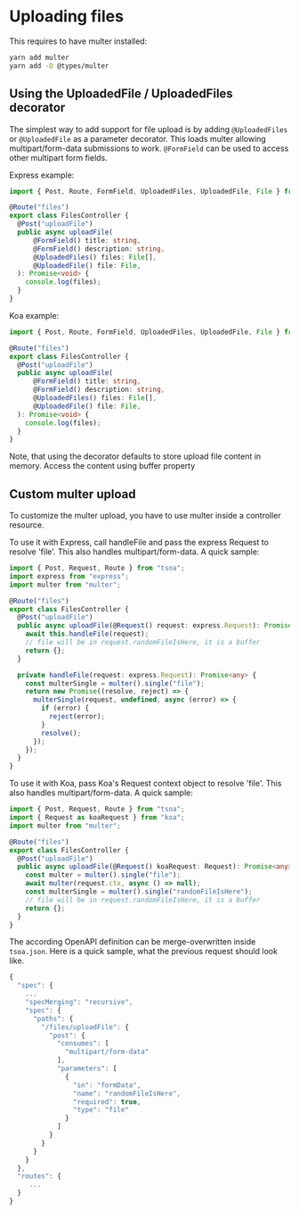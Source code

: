 # Uploading files

This requires to have multer installed:

```bash
yarn add multer
yarn add -D @types/multer
```

## Using the UploadedFile / UploadedFiles decorator

The simplest way to add support for file upload is by adding `@UploadedFiles` or `@UploadedFile` as a parameter decorator. This loads multer allowing multipart/form-data submissions to work. `@FormField` can be used to access other multipart form fields.

Express example:

```ts
import { Post, Route, FormField, UploadedFiles, UploadedFile, File } from "tsoa";

@Route("files")
export class FilesController {
  @Post("uploadFile")
  public async uploadFile(
      @FormField() title: string,
      @FormField() description: string,
      @UploadedFiles() files: File[],
      @UploadedFile() file: File,
  ): Promise<void> {
    console.log(files);
  }
}
```

Koa example:


```ts
import { Post, Route, FormField, UploadedFiles, UploadedFile, File } from "tsoa";

@Route("files")
export class FilesController {
  @Post("uploadFile")
  public async uploadFile(
      @FormField() title: string,
      @FormField() description: string,
      @UploadedFiles() files: File[],
      @UploadedFile() file: File,
  ): Promise<void> {
    console.log(files);
  }
}
```

Note, that using the decorator defaults to store upload file content in memory. Access the content using buffer property

## Custom multer upload

To customize the multer upload, you have to use multer inside a controller resource.

To use it with Express, call handleFile and pass the express Request to resolve 'file'. This also handles multipart/form-data. A quick sample:

```ts
import { Post, Request, Route } from "tsoa";
import express from "express";
import multer from "multer";

@Route("files")
export class FilesController {
  @Post("uploadFile")
  public async uploadFile(@Request() request: express.Request): Promise<any> {
    await this.handleFile(request);
    // file will be in request.randomFileIsHere, it is a buffer
    return {};
  }

  private handleFile(request: express.Request): Promise<any> {
    const multerSingle = multer().single("file");
    return new Promise((resolve, reject) => {
      multerSingle(request, undefined, async (error) => {
        if (error) {
          reject(error);
        }
        resolve();
      });
    });
  }
}
```

To use it with Koa, pass Koa's Request context object to resolve 'file'. This also handles multipart/form-data. A quick sample:

```ts
import { Post, Request, Route } from "tsoa";
import { Request as koaRequest } from "koa";
import multer from "multer";

@Route("files")
export class FilesController {
  @Post("uploadFile")
  public async uploadFile(@Request() koaRequest: Request): Promise<any> {
    const multer = multer().single("file");
    await multer(request.ctx, async () => null);
    const multerSingle = multer().single("randomFileIsHere");
    // file will be in request.randomFileIsHere, it is a buffer
    return {};
  }
}
```

The according OpenAPI definition can be merge-overwritten inside `tsoa.json`. Here is a quick sample, what the previous request should look like.

```js
{
  "spec": {
    ...
    "specMerging": "recursive",
    "spec": {
      "paths": {
        "/files/uploadFile": {
          "post": {
            "consumes": [
              "multipart/form-data"
            ],
            "parameters": [
              {
                "in": "formData",
                "name": "randomFileIsHere",
                "required": true,
                "type": "file"
              }
            ]
          }
        }
      }
    }
  },
  "routes": {
     ...
  }
}
```
